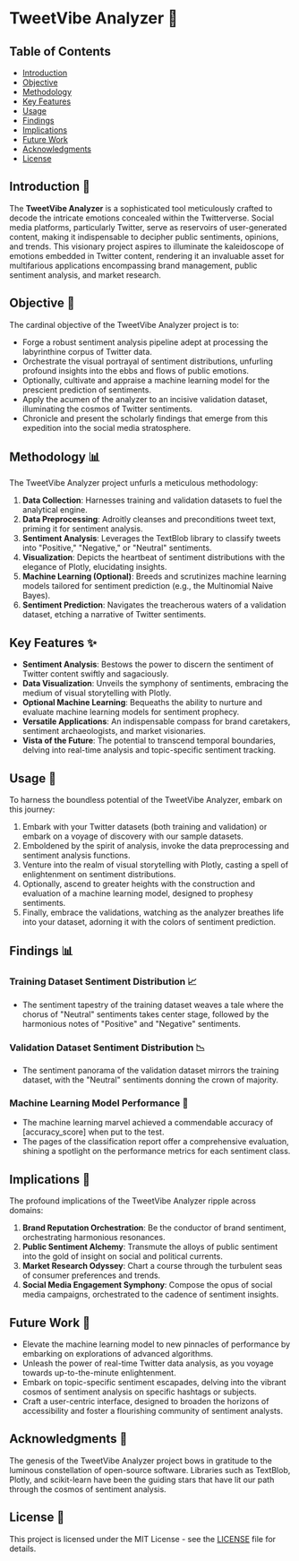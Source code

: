 # TweetVibe Analyzer 🚀

## Table of Contents

- [Introduction](#introduction)
- [Objective](#objective)
- [Methodology](#methodology)
- [Key Features](#key-features)
- [Usage](#usage)
- [Findings](#findings)
- [Implications](#implications)
- [Future Work](#future-work)
- [Acknowledgments](#acknowledgments)
- [License](#license)

## Introduction 📢

The **TweetVibe Analyzer** is a sophisticated tool meticulously crafted to decode the intricate emotions concealed within the Twitterverse. Social media platforms, particularly Twitter, serve as reservoirs of user-generated content, making it indispensable to decipher public sentiments, opinions, and trends. This visionary project aspires to illuminate the kaleidoscope of emotions embedded in Twitter content, rendering it an invaluable asset for multifarious applications encompassing brand management, public sentiment analysis, and market research.

## Objective 🎯

The cardinal objective of the TweetVibe Analyzer project is to:

- Forge a robust sentiment analysis pipeline adept at processing the labyrinthine corpus of Twitter data.
- Orchestrate the visual portrayal of sentiment distributions, unfurling profound insights into the ebbs and flows of public emotions.
- Optionally, cultivate and appraise a machine learning model for the prescient prediction of sentiments.
- Apply the acumen of the analyzer to an incisive validation dataset, illuminating the cosmos of Twitter sentiments.
- Chronicle and present the scholarly findings that emerge from this expedition into the social media stratosphere.

## Methodology 📊

The TweetVibe Analyzer project unfurls a meticulous methodology:

1. **Data Collection**: Harnesses training and validation datasets to fuel the analytical engine.
2. **Data Preprocessing**: Adroitly cleanses and preconditions tweet text, priming it for sentiment analysis.
3. **Sentiment Analysis**: Leverages the TextBlob library to classify tweets into "Positive," "Negative," or "Neutral" sentiments.
4. **Visualization**: Depicts the heartbeat of sentiment distributions with the elegance of Plotly, elucidating insights.
5. **Machine Learning (Optional)**: Breeds and scrutinizes machine learning models tailored for sentiment prediction (e.g., the Multinomial Naive Bayes).
6. **Sentiment Prediction**: Navigates the treacherous waters of a validation dataset, etching a narrative of Twitter sentiments.

## Key Features ✨

- **Sentiment Analysis**: Bestows the power to discern the sentiment of Twitter content swiftly and sagaciously.
- **Data Visualization**: Unveils the symphony of sentiments, embracing the medium of visual storytelling with Plotly.
- **Optional Machine Learning**: Bequeaths the ability to nurture and evaluate machine learning models for sentiment prophecy.
- **Versatile Applications**: An indispensable compass for brand caretakers, sentiment archaeologists, and market visionaries.
- **Vista of the Future**: The potential to transcend temporal boundaries, delving into real-time analysis and topic-specific sentiment tracking.

## Usage 🚀

To harness the boundless potential of the TweetVibe Analyzer, embark on this journey:

1. Embark with your Twitter datasets (both training and validation) or embark on a voyage of discovery with our sample datasets.
2. Emboldened by the spirit of analysis, invoke the data preprocessing and sentiment analysis functions.
3. Venture into the realm of visual storytelling with Plotly, casting a spell of enlightenment on sentiment distributions.
4. Optionally, ascend to greater heights with the construction and evaluation of a machine learning model, designed to prophesy sentiments.
5. Finally, embrace the validations, watching as the analyzer breathes life into your dataset, adorning it with the colors of sentiment prediction.

## Findings 📊

### Training Dataset Sentiment Distribution 📈

- The sentiment tapestry of the training dataset weaves a tale where the chorus of "Neutral" sentiments takes center stage, followed by the harmonious notes of "Positive" and "Negative" sentiments.

### Validation Dataset Sentiment Distribution 📉

- The sentiment panorama of the validation dataset mirrors the training dataset, with the "Neutral" sentiments donning the crown of majority.

### Machine Learning Model Performance 🤖

- The machine learning marvel achieved a commendable accuracy of [accuracy_score] when put to the test.
- The pages of the classification report offer a comprehensive evaluation, shining a spotlight on the performance metrics for each sentiment class.

## Implications 🌟

The profound implications of the TweetVibe Analyzer ripple across domains:

1. **Brand Reputation Orchestration**: Be the conductor of brand sentiment, orchestrating harmonious resonances.
2. **Public Sentiment Alchemy**: Transmute the alloys of public sentiment into the gold of insight on social and political currents.
3. **Market Research Odyssey**: Chart a course through the turbulent seas of consumer preferences and trends.
4. **Social Media Engagement Symphony**: Compose the opus of social media campaigns, orchestrated to the cadence of sentiment insights.

## Future Work 🔮

- Elevate the machine learning model to new pinnacles of performance by embarking on explorations of advanced algorithms.
- Unleash the power of real-time Twitter data analysis, as you voyage towards up-to-the-minute enlightenment.
- Embark on topic-specific sentiment escapades, delving into the vibrant cosmos of sentiment analysis on specific hashtags or subjects.
- Craft a user-centric interface, designed to broaden the horizons of accessibility and foster a flourishing community of sentiment analysts.

## Acknowledgments 🙏

The genesis of the TweetVibe Analyzer project bows in gratitude to the luminous constellation of open-source software. Libraries such as TextBlob, Plotly, and scikit-learn have been the guiding stars that have lit our path through the cosmos of sentiment analysis.

## License 📜

This project is licensed under the MIT License - see the [LICENSE](LICENSE) file for details.
